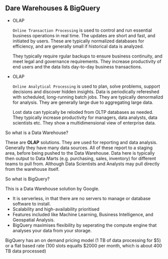 ## Dare Warehouses & BigQuery

* OLAP

   `Online Transaction Processing` is used to control and run essential business operations in real time. The updates are short and fast, and initiated by users. These are typically normalized databases for efficiency, and are generally small if historical data is analyzed. 

   They typically require rgular backups to ensure business continuity, and meet legal and governance requirements. They increase productivity of end users and the data lists day-to-day business transactions.

* OLAP

    `Online Analytical Processing` is used to plan, solve problems, support decisions and discover hidden insights. Data is periodically refereshed with scheduled, long-running batch jobs. They are typically denormalizd for analysis. They are generally large due to aggregating large data.

    Lost data can typically be reloded from OLTP databases as needed. They typically increase productivity for managers, data analysts, data scientists etc. They show a multidimensional view of enterprise data. 

So what is a Data Warehouse?

These are **OLAP** solutions. They are used for reporting and data analysis. Generally they have many data sources. All of these report to a staging area, before being pushed to the Data Warehouse. Data here is typically then output to Data Marts (e.g. purchasing, sales, inventory) for different teams to pull from. Although Data Scientists and Analysts may pull directly from the warehouse itself. 

So what is BigQuery?

This is a Data Warehouse solution by Google. 

* It is serverless, in that there are no servers to manage or database software to install. 
* Scalability and high-availability prioritised
* Features included like Machine Learning, Business Intelligence, and Geospatial Analysis. 
* BigQuery maximises flexibility by seperating the compute engine that analyses your data from your storage. 

BigQuery has an on demand pricing model (1 TB of data processing for $5) or a flat based rate (100 slots equalts $2000 per month, which is about 400 TB data processed)
